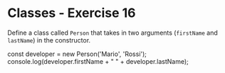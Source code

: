 # Classes - Exercise 16

Define a class called `Person` that takes in two arguments (`firstName` and `lastName`) in the constructor.

const developer = new Person('Mario', 'Rossi');
console.log(developer.firstName + " " + developer.lastName);
